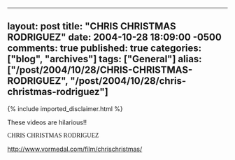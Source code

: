   ---
  layout: post
  title: "CHRIS CHRISTMAS RODRIGUEZ"
  date: 2004-10-28 18:09:00 -0500
  comments: true
  published: true
  categories: ["blog", "archives"]
  tags: ["General"]
  alias: ["/post/2004/10/28/CHRIS-CHRISTMAS-RODRIGUEZ", "/post/2004/10/28/chris-christmas-rodriguez"]
  ---
<!-- more -->
{% include imported_disclaimer.html %}
<P>These videos are hilarious!!</P>
<P><FONT face="Comic Sans MS">CHRIS CHRISTMAS RODRIGUEZ</FONT></P>
<P><A href="http://www.vormedal.com/film/chrischristmas/">http://www.vormedal.com/film/chrischristmas/</A></P>
